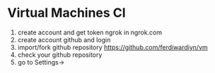 # Virtual Machines CI
1. create account and get token ngrok in ngrok.com
2. create account github and login
3. import/fork github repository https://github.com/ferdiwardiyn/vm
4. check your github repository
5. go to Settings->
